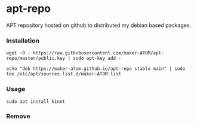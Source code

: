 # apt-repo

APT repository hosted on github to distributed my debian based packages.

### Installation

```
wget -O - https://raw.githubusercontent.com/maker-ATOM/apt-repo/master/public.key | sudo apt-key add -

echo "deb https://maker-atom.github.io/apt-repo stable main" | sudo tee /etc/apt/sources.list.d/maker-ATOM.list
```
### Usage

```
sudo apt install kinet
```

### Remove

